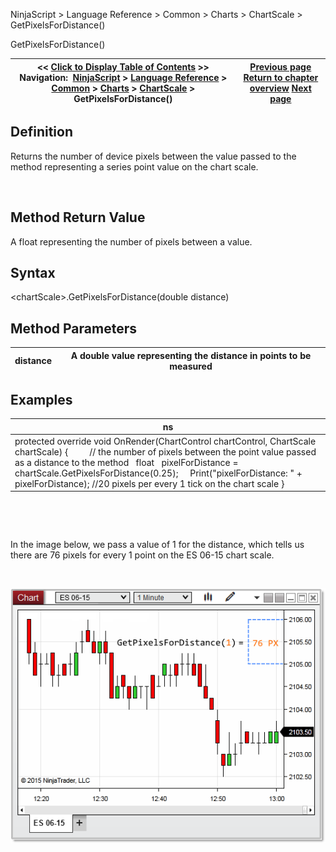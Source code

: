 ﻿


NinjaScript \> Language Reference \> Common \> Charts \> ChartScale \> GetPixelsForDistance()






















GetPixelsForDistance()







| \<\< [Click to Display Table of Contents](getpixelsfordistance.md) \>\> **Navigation:**     [NinjaScript](ninjascript-1.md) \> [Language Reference](language_reference_wip-1.md) \> [Common](common-1.md) \> [Charts](chart-1.md) \> [ChartScale](chartscale-1.md) \> GetPixelsForDistance() | [Previous page](chartscale-1.md) [Return to chapter overview](chartscale-1.md) [Next page](getvaluebyy-1.md) |
| --- | --- |











## Definition


Returns the number of device pixels between the value passed to the method representing a series point value on the chart scale. 


 


## Method Return Value


A float representing the number of pixels between a value.


## 


## Syntax
\<chartScale\>.GetPixelsForDistance(double distance)


## 


## Method Parameters




| distance | A double value representing the distance in points to be measured |
| --- | --- |



## 


## Examples




| ns |
| --- |
| protected override void OnRender(ChartControl chartControl, ChartScale chartScale) {          // the number of pixels between the point value passed as a distance to the method    float   pixelForDistance \= chartScale.GetPixelsForDistance(0\.25);      Print("pixelForDistance: " \+ pixelForDistance); //20 pixels per every 1 tick on the chart scale } |



 


 


In the image below, we pass a value of 1 for the distance, which tells us there are 76 pixels for every 1 point on the ES 06\-15 chart scale.


 


![GetPixelsForDistance](getpixelsfordistance.png)








